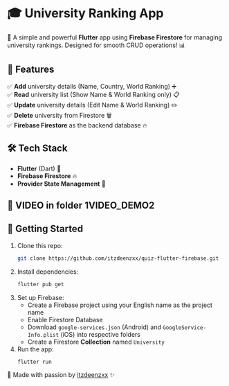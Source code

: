 # 🎓 University Ranking App

🚀 A simple and powerful **Flutter** app using **Firebase Firestore** for managing university rankings. Designed for smooth CRUD operations! 📊

## 🎯 Features
✅ **Add** university details (Name, Country, World Ranking) ➕  
✅ **Read** university list (Show Name & World Ranking only) 📋  
✅ **Update** university details (Edit Name & World Ranking) ✏️  
✅ **Delete** university from Firestore 🗑️  
✅ **Firebase Firestore** as the backend database 🔥  

## 🛠 Tech Stack
- **Flutter** (Dart) 🚀
- **Firebase Firestore** 🔥
- **Provider State Management** 🎯

## 🚀 VIDEO in folder 1VIDEO_DEMO2


## 🚀 Getting Started
1. Clone this repo:
   ```sh
   git clone https://github.com/itzdeenzxx/quiz-flutter-firebase.git
   ```
2. Install dependencies:
   ```sh
   flutter pub get
   ```
3. Set up Firebase:
   - Create a Firebase project using your English name as the project name
   - Enable Firestore Database
   - Download `google-services.json` (Android) and `GoogleService-Info.plist` (iOS) into respective folders
   - Create a Firestore **Collection** named `University`
4. Run the app:
   ```sh
   flutter run
   ```


💙 Made with passion by [itzdeenzxx](https://github.com/itzdeenzxx) ✨

